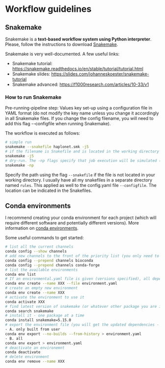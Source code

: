 # Workflow guidelines
## Snakemake
Snakemake is a **text-based workflow system using Python interpreter**. Please, follow the instructions to download [Snakemake](https://snakemake.readthedocs.io/en/stable/getting_started/installation.html). 

Snakemake is very well-documented. A few useful links:
- Snakemake tutorial: https://snakemake.readthedocs.io/en/stable/tutorial/tutorial.html
- Snakemake slides: https://slides.com/johanneskoester/snakemake-tutorial 
- Snakemake advanced: https://f1000research.com/articles/10-33/v1
  
### How to run Snakemake

Pre-running-pipeline step:
Values key set-up using a configuration file in YAML format (do not modify the key name unless you change it accordingly in all Snakemake files. If you change the config filename, you will need to add this flag --configfile when running Snakemake).

The workflow is executed as follows:

```bash
# simple run 
snakemake --snakefile haplonet.smk -j5
# if the filename is Snakefile and is located in the working directory you don't have to provide the name 
snakemake -j5
# dry-run. The -np flags specify that job execution will be simulated (-n) and the individual rule commands printed (-p)
snakemake -np

```
Specify the path using the flag ```--snakefile``` if the file is not located in your working directory. I usually have all my snakefiles in a separate directory named  ```rules```. This applied as well to the config.yaml file ```--configfile```. The location can be indicated in the Snakefiles. 


## Conda environments

I recommend creating your conda environment for each project (which will require different software and potentially different versions). More information on [conda environments](https://docs.conda.io/projects/conda/en/latest/user-guide/index.html). 

Some useful commands to get started:

```bash
# list all the current channels
conda config --show channels
# add new channels to the front of the priority list (you only need to do this once)
conda config --prepend channels bioconda
conda config --prepend channels conda-forge
# list the available environments
conda env list
# If an environmental.yaml file is given (versions specified), all dependencies and packages can be installed in a new env as follow: 
conda env create --name XXX --file environment.yaml
# create an empty new environment
conda env create --name XXX
# activate the environment to use it
conda activate XXX
# find latest version of snakemake (or whatever other package you are interested)
conda search snakemake
# install it - one package at a time
conda install snakemake=5.15.0
# export the environment file (you will get the updated dependencies - if you had install new ones after the creation of the env)
- A. only built from user
conda env export --no-builds --from-history > environment.yaml
- B. all
conda env export > environment.yaml
# deactivate an environemnt
conda deactivate
# delete environment
conda env remove --name XXX
```
